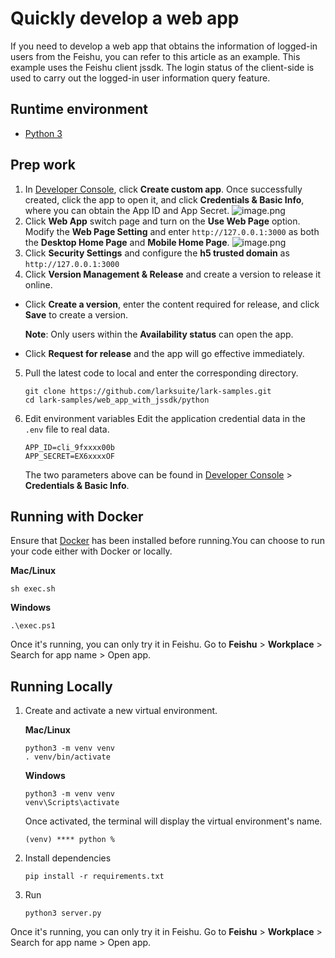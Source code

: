 # Quickly develop a web app

If you need to develop a web app that obtains the information of logged-in users from the Feishu, you can refer to this
article as an example. This example uses the Feishu client jssdk. The login status of the client-side is used to carry out
the logged-in user information query feature.

## Runtime environment

- [Python 3](https://www.python.org/)

## Prep work

1. In [Developer Console](https://open.larksuite.com/app), click **Create custom app**. Once successfully created, click
   the app to open it, and click **Credentials & Basic Info**, where you can obtain the App ID and App Secret.
   ![image.png](https://sf3-cn.feishucdn.com/obj/open-platform-opendoc/2176e0e2eb1cec4ec34c31e4e139a783_6SXGgsDy4q.png)
2. Click **Web App** switch page and turn on the **Use Web Page** option. Modify the **Web Page Setting** and
   enter `http://127.0.0.1:3000` as both the **Desktop Home Page** and **Mobile Home Page**.
   ![image.png](https://sf3-cn.feishucdn.com/obj/open-platform-opendoc/7c0084ce8d5a071d9c74ad9787d1bc70_wlGZTRsHdx.png)
3. Click **Security Settings** and configure the **h5 trusted domain** as `http://127.0.0.1:3000`
4. Click **Version Management & Release** and create a version to release it online.

- Click **Create a version**, enter the content required for release, and click **Save** to create a version.

  **Note**: Only users within the **Availability status** can open the app.

- Click **Request for release** and the app will go effective immediately.

5. Pull the latest code to local and enter the corresponding directory.

    ```
    git clone https://github.com/larksuite/lark-samples.git
    cd lark-samples/web_app_with_jssdk/python
    ```


6. Edit environment variables Edit the application credential data in the `.env` file to real data.

    ```
    APP_ID=cli_9fxxxx00b
    APP_SECRET=EX6xxxxOF
    ```

   The two parameters above can be found in [Developer Console](https://open.larksuite.com/app) > **Credentials & Basic
   Info**.

## Running with Docker

Ensure that [Docker](https://www.docker.com/) has been installed before running.You can choose to run your code either
with Docker or locally.

**Mac/Linux**

```
sh exec.sh
```

**Windows**

```
.\exec.ps1
```

Once it's running, you can only try it in Feishu. Go to **Feishu** > **Workplace** > Search for app name > Open app.

## Running Locally

1. Create and activate a new virtual environment.

   **Mac/Linux**

    ```
    python3 -m venv venv
    . venv/bin/activate
    ```

   **Windows**

    ```
    python3 -m venv venv
    venv\Scripts\activate
    ```

   Once activated, the terminal will display the virtual environment's name.

    ```
    (venv) **** python %
    ```

2. Install dependencies

    ```
    pip install -r requirements.txt
    ```

3. Run

    ```
    python3 server.py
    ```

Once it's running, you can only try it in Feishu. Go to **Feishu** > **Workplace** > Search for app name > Open app.
 
 
